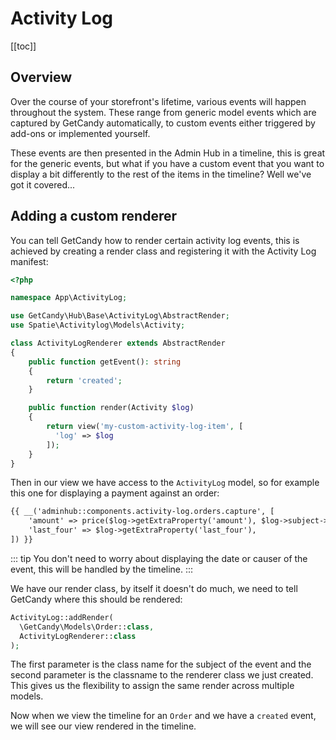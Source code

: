 # Activity Log

[[toc]]

## Overview

Over the course of your storefront's lifetime, various events will happen throughout the system. These range from generic model events which are captured by GetCandy automatically, to custom events either triggered by add-ons or implemented yourself.

These events are then presented in the Admin Hub in a timeline, this is great for the generic events, but what if you have a custom event that you want to display a bit differently to the rest of the items in the timeline? Well we've got it covered...

## Adding a custom renderer

You can tell GetCandy how to render certain activity log events, this is achieved by creating a render class and registering it with the Activity Log manifest:

```php
<?php

namespace App\ActivityLog;

use GetCandy\Hub\Base\ActivityLog\AbstractRender;
use Spatie\Activitylog\Models\Activity;

class ActivityLogRenderer extends AbstractRender
{
    public function getEvent(): string
    {
        return 'created';
    }

    public function render(Activity $log)
    {
        return view('my-custom-activity-log-item', [
          'log' => $log
        ]);
    }
}
```

Then in our view we have access to the `ActivityLog` model, so for example this one for displaying a payment against an order:

```html
{{ __('adminhub::components.activity-log.orders.capture', [
    'amount' => price($log->getExtraProperty('amount'), $log->subject->currency)->formatted,
    'last_four' => $log->getExtraProperty('last_four'),
]) }}
```

::: tip
You don't need to worry about displaying the date or causer of the event, this will be handled by the timeline.
:::

We have our render class, by itself it doesn't do much, we need to tell GetCandy where this should be rendered:

```php
ActivityLog::addRender(
  \GetCandy\Models\Order::class,
  ActivityLogRenderer::class
);
```

The first parameter is the class name for the subject of the event and the second parameter is the classname to the renderer class we just created.
This gives us the flexibility to assign the same render across multiple models.

Now when we view the timeline for an `Order` and we have a `created` event, we will see our view rendered in the timeline.
